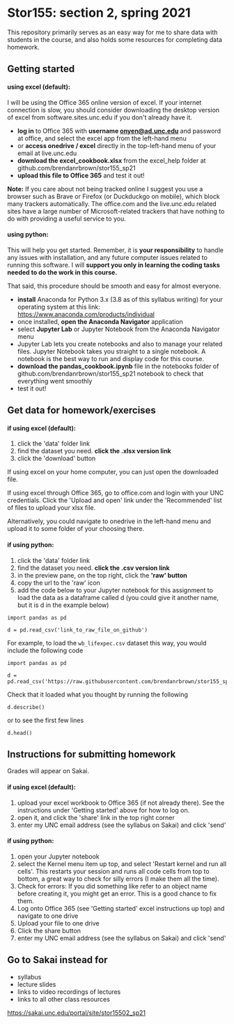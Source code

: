 # Stor155: section 2, spring 2021
This repository primarily serves as an easy way for me to share data with students in the course, and also holds some resources for completing data homework.

## Getting started

#### using excel (default):
I will be using the Office 365 online version of excel. If your internet connection is slow, you should consider downloading the desktop version of excel from software.sites.unc.edu if you don't already have it.

- **log in** to Office 365 with **username onyen@ad.unc.edu** and password at office, and select the excel app from the left-hand menu
- or **access onedrive / excel** directly in the top-left-hand menu of your email at live.unc.edu
- **download the excel_cookbook.xlsx** from the excel_help folder at github.com/brendanrbrown/stor155_sp21
- **upload this file to Office 365** and test it out!

**Note:** If you care about not being tracked online I suggest you use a browser such as Brave or Firefox (or Duckduckgo on mobile), which block many trackers automatically. The office.com and the live.unc.edu related sites have a large number of Microsoft-related trackers that have nothing to do with providing a useful service to you.

#### using python:
This will help you get started. Remember, it is **your responsibility** to handle any issues with installation, and any future computer issues related to running this software. I will **support you only in learning the coding tasks needed to do the work in this course.**

That said, this procedure should be smooth and easy for almost everyone.

- **install** Anaconda for Python 3.x (3.8 as of this syllabus writing) for your operating system at this link: https://www.anaconda.com/products/individual
- once installed, **open the Anaconda Navigator** application
- select **Jupyter Lab** or Jupyter Notebook from the Anaconda Navigator menu
- Jupyter Lab lets you create notebooks and also to manage your related files. Jupyter Notebook takes you straight to a single notebook. A notebook is the best way to run and display code for this course.
- **download the pandas_cookbook.ipynb** file in the notebooks folder of github.com/brendanrbrown/stor155_sp21 notebook to check that everything went smoothly
- test it out!


## Get data for homework/exercises

#### if using excel (default):

1. click the 'data' folder link
2. find the dataset you need. **click the .xlsx version link**
3. click the 'download' button

If using excel on your home computer, you can just open the downloaded file.

If using excel through Office 365, go to office.com and login with your UNC credentials. Click the 'Upload and open' link under the 'Recommended' list of files to upload your xlsx file.

Alternatively, you could navigate to onedrive in the left-hand menu and upload it to some folder of your choosing there.


#### if using python:

1. click the 'data' folder link
2. find the dataset you need. **click the .csv version link**
3. in the preview pane, on the top right, click the **'raw' button**
4. copy the url to the 'raw' icon
5. add the code below to your Jupyter notebook for this assignment to load the data as a dataframe called d (you could give it another name, but it is d in the example below)

```
import pandas as pd

d = pd.read_csv('link_to_raw_file_on_github')
```

For example, to load the `wb_lifexpec.csv` dataset this way, you would include the following code

```
import pandas as pd

d = pd.read_csv('https://raw.githubusercontent.com/brendanrbrown/stor155_sp21/main/data/wb_lifexpec.csv')
```

Check that it loaded what you thought by running the following

```
d.describe()
```

or to see the first few lines

```
d.head()
```

## Instructions for submitting homework
Grades will appear on Sakai.

#### if using excel (default):
1. upload your excel workbook to Office 365 (if not already there). See the instructions under 'Getting started' above for how to log on.
2. open it, and click the 'share' link in the top right corner
3. enter my UNC email address (see the syllabus on Sakai) and click 'send'


#### if using python:
1. open your Jupyter notebook
2. select the Kernel menu item up top, and select 'Restart kernel and run all cells'. This restarts your session and runs all code cells from top to bottom, a great way to check for silly errors (I make them all the time).
3. Check for errors: If you did something like refer to an object name before creating it, you might get an error. This is a good chance to fix them.
4. Log onto Office 365 (see 'Getting started' excel instructions up top) and navigate to one drive
5. Upload your file to one drive
6. Click the share button
7. enter my UNC email address (see the syllabus on Sakai) and click 'send'



## Go to Sakai instead for

- syllabus
- lecture slides
- links to video recordings of lectures
- links to all other class resources

https://sakai.unc.edu/portal/site/stor15502_sp21
